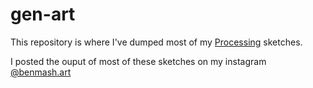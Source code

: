 # gen-art

This repository is where I've dumped most of my [Processing](https://processing.org) sketches.  
  
I posted the ouput of most of these sketches on my instagram [@benmash.art](https://www.instagram.com/benmash.art/)
